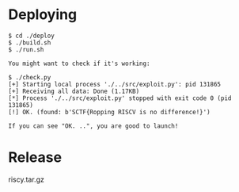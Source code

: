 # Deploying

    $ cd ./deploy
    $ ./build.sh
    $ ./run.sh

    You might want to check if it's working:

    $ ./check.py
    [+] Starting local process './../src/exploit.py': pid 131865
    [+] Receiving all data: Done (1.17KB)
    [*] Process './../src/exploit.py' stopped with exit code 0 (pid 131865)
    [!] OK. (found: b'SCTF{Ropping RISCV is no difference!}')

    If you can see "OK. ..", you are good to launch!

# Release

  riscy.tar.gz